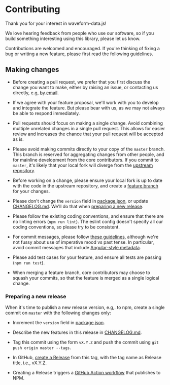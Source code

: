# Contributing

Thank you for your interest in waveform-data.js!

We love hearing feedback from people who use our software, so if you build something interesting using this library, please let us know.

Contributions are welcomed and encouraged. If you're thinking of fixing a bug or writing a new feature, please first read the following guidelines.

## Making changes

* Before creating a pull request, we prefer that you first discuss the change you want to make, either by raising an issue, or contacting us directly, e.g, [by email](mailto:irfs@bbc.co.uk).

* If we agree with your feature proposal, we'll work with you to develop and integrate the feature. But please bear with us, as we may not always be able to respond immediately.

* Pull requests should focus on making a single change. Avoid combining multiple unrelated changes in a single pull request. This allows for easier review and increases the chance that your pull request will be accepted as is.

* Please avoid making commits directly to your copy of the `master` branch. This branch is reserved for aggregating changes from other people, and for mainline development from the core contributors. If you commit to `master`, it's likely that your local fork will diverge from the [upstream repository](https://github.com/bbc/waveform-data.js).

* Before working on a change, please ensure your local fork is up to date with the code in the upstream repository, and create a [feature branch](https://www.atlassian.com/git/tutorials/comparing-workflows/feature-branch-workflow) for your changes.

* Please don't change the `version` field in [package.json](https://github.com/bbc/peaks.js/blob/master/package.json), or update [CHANGELOG.md](https://github.com/bbc/peaks.js/blob/master/CHANGELOG.md). We'll do that when [preparing a new release](#preparing-a-new-release).

* Please follow the existing coding conventions, and ensure that there are no linting errors (`npm run lint`). The eslint config doesn't specify all our coding conventions, so please try to be consistent.

* For commit messages, please follow [these guidelines](https://chris.beams.io/posts/git-commit/), although we're not fussy about use of imperative mood vs past tense. In particular, avoid commit messages that include [Angular-style metadata](https://github.com/angular/angular/blob/master/CONTRIBUTING.md#commit-message-header).

* Please add test cases for your feature, and ensure all tests are passing (`npm run test`).

* When merging a feature branch, core contributors may choose to squash your commits, so that the feature is merged as a single logical change.

### Preparing a new release

When it's time to publish a new release version, e.g,. to npm, create a single commit on `master` with the following changes only:

* Increment the `version` field in [package.json](https://github.com/bbc/waveform-data.js/blob/master/package.json).

* Describe the new features in this release in [CHANGELOG.md](https://github.com/bbc/waveform-data.js/blob/master/CHANGELOG.md).

* Tag this commit using the form `vX.Y.Z` and push the commit using `git push origin master --tags`.

* In GitHub, [create a Release](https://github.com/bbc/waveform-data.js/releases/new) from this tag, with the tag name as Release title, i.e., vX.Y.Z.

* Creating a Release triggers a [GitHub Action workflow](https://github.com/bbc/waveform-data.js/blob/master/.github/workflows/npm-publish.yml) that publishes to NPM.
